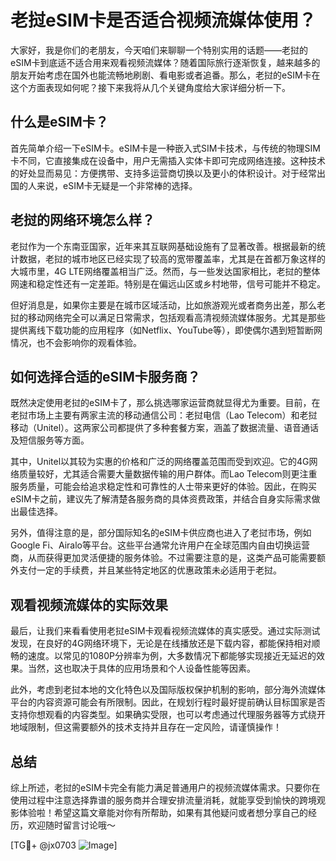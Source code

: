 # 老挝eSIM卡是否适合视频流媒体使用？

大家好，我是你们的老朋友，今天咱们来聊聊一个特别实用的话题——老挝的eSIM卡到底适不适合用来观看视频流媒体？随着国际旅行逐渐恢复，越来越多的朋友开始考虑在国外也能流畅地刷剧、看电影或者追番。那么，老挝的eSIM卡在这个方面表现如何呢？接下来我将从几个关键角度给大家详细分析一下。

## 什么是eSIM卡？

首先简单介绍一下eSIM卡。eSIM卡是一种嵌入式SIM卡技术，与传统的物理SIM卡不同，它直接集成在设备中，用户无需插入实体卡即可完成网络连接。这种技术的好处显而易见：方便携带、支持多运营商切换以及更小的体积设计。对于经常出国的人来说，eSIM卡无疑是一个非常棒的选择。

## 老挝的网络环境怎么样？

老挝作为一个东南亚国家，近年来其互联网基础设施有了显著改善。根据最新的统计数据，老挝的城市地区已经实现了较高的宽带覆盖率，尤其是在首都万象这样的大城市里，4G LTE网络覆盖相当广泛。然而，与一些发达国家相比，老挝的整体网速和稳定性还有一定差距。特别是在偏远山区或乡村地带，信号可能并不稳定。

但好消息是，如果你主要是在城市区域活动，比如旅游观光或者商务出差，那么老挝的移动网络完全可以满足日常需求，包括观看高清视频流媒体服务。尤其是那些提供离线下载功能的应用程序（如Netflix、YouTube等），即使偶尔遇到短暂断网情况，也不会影响你的观看体验。

## 如何选择合适的eSIM卡服务商？

既然决定使用老挝的eSIM卡了，那么挑选哪家运营商就显得尤为重要。目前，在老挝市场上主要有两家主流的移动通信公司：老挝电信（Lao Telecom）和老挝移动（Unitel）。这两家公司都提供了多种套餐方案，涵盖了数据流量、语音通话及短信服务等方面。

其中，Unitel以其较为实惠的价格和广泛的网络覆盖范围而受到欢迎。它的4G网络质量较好，尤其适合需要大量数据传输的用户群体。而Lao Telecom则更注重服务质量，可能会给追求稳定性和可靠性的人士带来更好的体验。因此，在购买eSIM卡之前，建议先了解清楚各服务商的具体资费政策，并结合自身实际需求做出最佳选择。

另外，值得注意的是，部分国际知名的eSIM卡供应商也进入了老挝市场，例如Google Fi、Airalo等平台。这些平台通常允许用户在全球范围内自由切换运营商，从而获得更加灵活便捷的服务体验。不过需要注意的是，这类产品可能需要额外支付一定的手续费，并且某些特定地区的优惠政策未必适用于老挝。

## 观看视频流媒体的实际效果

最后，让我们来看看使用老挝eSIM卡观看视频流媒体的真实感受。通过实际测试发现，在良好的4G网络环境下，无论是在线播放还是下载内容，都能保持相对顺畅的速度。以常见的1080P分辨率为例，大多数情况下都能够实现接近无延迟的效果。当然，这也取决于具体的应用场景和个人设备性能等因素。

此外，考虑到老挝本地的文化特色以及国际版权保护机制的影响，部分海外流媒体平台的内容资源可能会有所限制。因此，在规划行程时最好提前确认目标国家是否支持你想观看的内容类型。如果确实受限，也可以考虑通过代理服务器等方式绕开地域限制，但这需要额外的技术支持并且存在一定风险，请谨慎操作！

## 总结

综上所述，老挝的eSIM卡完全有能力满足普通用户的视频流媒体需求。只要你在使用过程中注意选择靠谱的服务商并合理安排流量消耗，就能享受到愉快的跨境观影体验啦！希望这篇文章能对你有所帮助，如果有其他疑问或者想分享自己的经历，欢迎随时留言讨论哦～

[TG💪+ @jx0703 ![Image](https://github.com/user-attachments/assets/dbca1d08-cadb-493c-b0ec-ad6f7a83f270)]